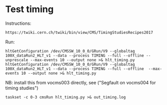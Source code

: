 Test timing
====

Instructions:

    https://twiki.cern.ch/twiki/bin/view/CMS/TimingStudiesRecipes2017

Run:

    hltGetConfiguration /dev/CMSSW_10_0_0/GRun/V9 --globaltag 100X_dataRun2_HLT_v1 --data --process TIMING --full --offline --unprescale --max-events 10 --output none >& hlt_timing.py
    hltGetConfiguration /dev/CMSSW_10_0_0/GRun/V9 --globaltag 100X_dataRun2_HLT_v1 --data --process TIMING --full --offline  --max-events 10 --output none >& hlt_timing.py

NB: install this from vocms003 directly, see ("Segfault on vocms004 for timing studies")

    taskset -c 0-3 cmsRun hlt_timing.py >& out_timing.log

